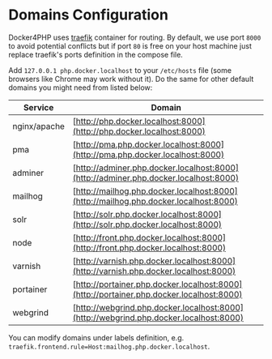 # Domains Configuration

Docker4PHP uses [traefik](https://hub.docker.com/_/traefik) container for routing. By default, we use port `8000` to avoid potential conflicts but if port `80` is free on your host machine just replace traefik's ports definition in the compose file.

Add `127.0.0.1 php.docker.localhost` to your `/etc/hosts` file (some browsers like Chrome may work without it). Do the same for other default domains you might need from listed below:  

| Service      | Domain                                                                                   |
| ------------ | ---------------------------------------------------------------------------------------- |
| nginx/apache | [http://php.docker.localhost:8000](http://php.docker.localhost:8000)                     |
| pma          | [http://pma.php.docker.localhost:8000](http://pma.php.docker.localhost:8000)             |
| adminer      | [http://adminer.php.docker.localhost:8000](http://adminer.php.docker.localhost:8000)     |
| mailhog      | [http://mailhog.php.docker.localhost:8000](http://mailhog.php.docker.localhost:8000)     |
| solr         | [http://solr.php.docker.localhost:8000](http://solr.php.docker.localhost:8000)           |
| node         | [http://front.php.docker.localhost:8000](http://front.php.docker.localhost:8000)         |
| varnish      | [http://varnish.php.docker.localhost:8000](http://varnish.php.docker.localhost:8000)     |
| portainer    | [http://portainer.php.docker.localhost:8000](http://portainer.php.docker.localhost:8000) |
| webgrind     | [http://webgrind.php.docker.localhost:8000](http://webgrind.php.docker.localhost:8000)   |

You can modify domains under labels definition, e.g. `traefik.frontend.rule=Host:mailhog.php.docker.localhost`.
